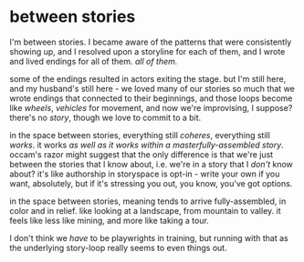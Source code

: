 # between stories

I'm between stories. I became aware of the patterns that were consistently showing up, and I resolved upon a storyline for each of them, and I wrote and lived endings for all of them. _all of them._

some of the endings resulted in actors exiting the stage. but I'm still here, and my husband's still here - we loved many of our stories so much that we wrote endings that connected to their beginnings, and those loops become like _wheels_, _vehicles_ for movement, and now we're improvising, I suppose? there's no _story_, though we love to commit to a bit.

in the space between stories, everything still _coheres_, everything still _works_. it works _as well as it works within a masterfully-assembled story_. occam's razor might suggest that the only difference is that we're just between the stories that I know about, i.e. we're in a story that I _don't_ know about? it's like authorship in storyspace is opt-in - write your own if you want, absolutely, but if it's stressing you out, you know, you've got options.

in the space between stories, meaning tends to arrive fully-assembled, in color and in relief. like looking at a landscape, from mountain to valley. it feels like less like mining, and more like taking a tour.

I don't think we _have_ to be playwrights in training, but running with that as the underlying story-loop really seems to even things out.
